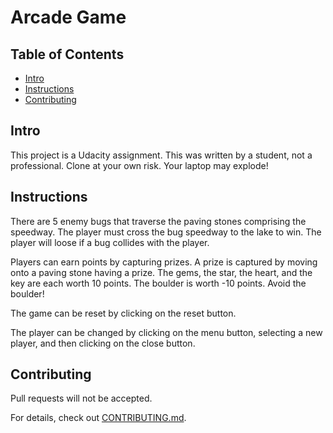 # Arcade Game

## Table of Contents

* [Intro](#intro)
* [Instructions](#instructions)
* [Contributing](#contributing)

## Intro

This project is a Udacity assignment.  This was written by a student, not a professional.  Clone at your own risk.  Your laptop may explode!

## Instructions

There are 5 enemy bugs that traverse the paving stones comprising the speedway.  The player must
cross the bug speedway to the lake to win.  The player will loose if a bug collides with the player.

Players can earn points by capturing prizes.  A prize is captured by moving onto a paving stone having a prize.  The gems, the star, the heart, and the key are each worth 10 points.  The boulder
is worth -10 points.  Avoid the boulder!

The game can be reset by clicking on the reset button.

The player can be changed by clicking on the menu button, selecting a new player, and then clicking on the close button.

## Contributing

Pull requests will not be accepted.

For details, check out [CONTRIBUTING.md](CONTRIBUTING.md).
